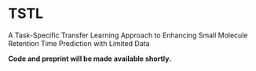 # TSTL

A Task-Specific Transfer Learning Approach to Enhancing Small Molecule Retention Time Prediction with Limited Data

**Code and preprint will be made available shortly.**